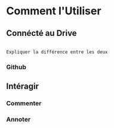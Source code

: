 # Comment l'Utiliser


## Connécté au Drive


```{note}

Expliquer la différence entre les deux

```

### Github


## Intéragir

### Commenter


### Annoter
